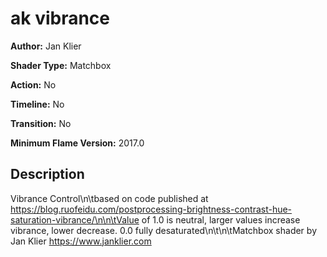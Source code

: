 # ak vibrance

**Author:** Jan Klier

**Shader Type:** Matchbox

**Action:** No

**Timeline:** No

**Transition:** No

**Minimum Flame Version:** 2017.0


## Description
Vibrance Control\n\tbased on code published at https://blog.ruofeidu.com/postprocessing-brightness-contrast-hue-saturation-vibrance/\n\n\tValue of 1.0 is neutral, larger values increase vibrance, lower decrease. 0.0 fully desaturated\n\t\n\tMatchbox shader by Jan Klier https://www.janklier.com
